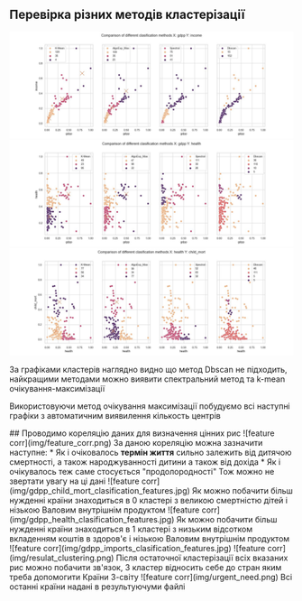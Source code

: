 ## Перевірка різних методів кластерізації
<img src="img/income clasification methods.jpg" alt="text">
<img src="img/health clasification methods.jpg" alt="text">
<img src="img/child_mort clasification methods.jpg" alt="text">
<p>За графіками кластерів наглядно видно що метод Dbscan не підходить, найкращими методами можно виявити спектральний метод та k-mean очікування-максимізації</p>
<p>Використовуючи метод очікування максимізації побудуємо всі наступні графіки з автоматичним виявилення кількость центрів</p>
## Проводимо кореляцію даних для визначення цінних рис
![feature corr](img/feature_corr.png)
За даною кореляцію можна зазначити наступне:
* Як і очіковалось <b>термін життя</b> сильно залежить від дитячою смертності, а також народжуванності дитини а також від дохіда
* Як і очікувалось теж саме стосується "продолородності"
Тож можно не звертати увагу на ці дані
![feature corr](img/gdpp_child_mort_clasification_features.jpg)
Як можно побачити більш нужденні країни знаходиться в 0 кластері з великою смертністю дітей і нізькою Валовим внутрішнім продуктом
![feature corr](img/gdpp_health_clasification_features.jpg)
Як можно побачити більш нужденні країни знаходиться в 1 кластері з низьким відсотком вкладенням коштів в здоров'є і нізькою Валовим внутрішнім продуктом
![feature corr](img/gdpp_imports_clasification_features.jpg)
![feature corr](img/resulat_clustering.png)
Після остаточної кластерізації всіх вказаних рис можно побачити зв'язок, 3 кластер відносить себе до стран яким треба допомогити 
Країни 3-світу
![feature corr](img/urgent_need.png)
Всі останні країни надані в результуючуми файлі
